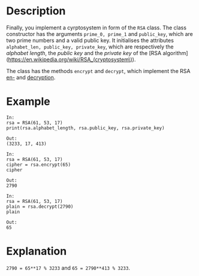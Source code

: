 
# Description
Finally, you implement a cyrptosystem in form of the `RSA` class.
The class constructor has the arguments `prime_0, prime_1` and `public_key`,
which are two prime numbers and a valid public key.
It initialises the attributes `alphabet_len, public_key, private_key`,
which are respectively the *alphabet length*, the *public key* and the *private key*
of the [RSA algorithm](https://en.wikipedia.org/wiki/RSA_(cryptosystem\)).

The class has the methods `encrypt` and `decrypt`, which implement the RSA
[en-](https://en.wikipedia.org/wiki/RSA_(cryptosystem)#Encryption) and
[decryption](https://en.wikipedia.org/wiki/RSA_(cryptosystem)#Encryption).



# Example
```
In:
rsa = RSA(61, 53, 17)
print(rsa.alphabet_length, rsa.public_key, rsa.private_key)

Out:
(3233, 17, 413)

In:
rsa = RSA(61, 53, 17)
cipher = rsa.encrypt(65)
cipher

Out:
2790

In:
rsa = RSA(61, 53, 17)
plain = rsa.decrypt(2790)
plain

Out:
65
```

# Explanation
`2790 = 65**17 % 3233` and `65 = 2790**413 % 3233`.

